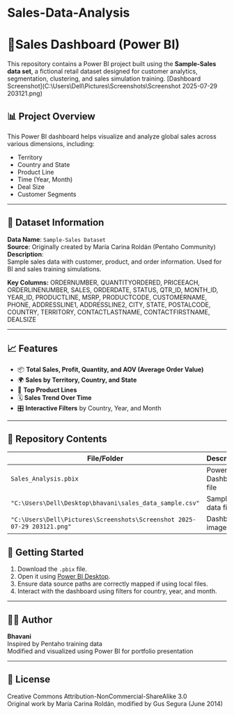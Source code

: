 # Sales-Data-Analysis
# 💼Sales Dashboard (Power BI)

This repository contains a Power BI project built using the **Sample-Sales data set**, a fictional retail dataset designed for customer analytics, segmentation, clustering, and sales simulation training.
[Dashboard Screenshot](C:\Users\Dell\Pictures\Screenshots\Screenshot 2025-07-29 203121.png)
## 📊 Project Overview

This Power BI dashboard helps visualize and analyze global sales across various dimensions, including:

- Territory
- Country and State
- Product Line
- Time (Year, Month)
- Deal Size
- Customer Segments

---

## 🧾 Dataset Information

**Data Name**: `Sample-Sales Dataset`  
**Source**: Originally created by María Carina Roldán (Pentaho Community)  
**Description**:  
Sample sales data with customer, product, and order information. Used for BI and sales training simulations.

**Key Columns:**
ORDERNUMBER, QUANTITYORDERED, PRICEEACH, ORDERLINENUMBER, SALES, ORDERDATE, STATUS,
QTR_ID, MONTH_ID, YEAR_ID, PRODUCTLINE, MSRP, PRODUCTCODE, CUSTOMERNAME,
PHONE, ADDRESSLINE1, ADDRESSLINE2, CITY, STATE, POSTALCODE, COUNTRY,
TERRITORY, CONTACTLASTNAME, CONTACTFIRSTNAME, DEALSIZE

---

## 📈 Features

- 📦 **Total Sales, Profit, Quantity, and AOV (Average Order Value)**
- 🌍 **Sales by Territory, Country, and State**
- 🛒 **Top Product Lines**
- 🗓️ **Sales Trend Over Time**
- 🎛️ **Interactive Filters** by Country, Year, and Month

---

## 📂 Repository Contents

| File/Folder | Description |
|-------------|-------------|
| `Sales_Analysis.pbix` | Power BI Dashboard file |
| `"C:\Users\Dell\Desktop\bhavani\sales_data_sample.csv"` | Sample data file |
| `"C:\Users\Dell\Pictures\Screenshots\Screenshot 2025-07-29 203121.png"` | Dashboard image |

## 📌 Getting Started

1. Download the `.pbix` file.
2. Open it using [Power BI Desktop](https://powerbi.microsoft.com/desktop/).
3. Ensure data source paths are correctly mapped if using local files.
4. Interact with the dashboard using filters for country, year, and month.

---

## 🧑‍💻 Author

**Bhavani**  
Inspired by Pentaho training data  
Modified and visualized using Power BI for portfolio presentation

---

## 🪪 License

Creative Commons Attribution-NonCommercial-ShareAlike 3.0  
Original work by María Carina Roldán, modified by Gus Segura (June 2014)



